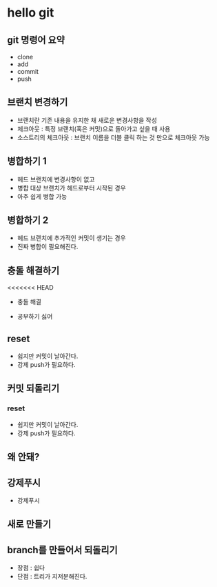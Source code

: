 # hello git

## git 명령어 요약

- clone
- add
- commit
- push

## 브랜치 변경하기

- 브랜치란 기존 내용을 유지한 채 새로운 변경사항을 작성
- 체크아웃 : 특정 브랜치(혹은 커밋)으로 돌아가고 싶을 때 사용
- 소스트리의 체크아웃 : 브랜치 이름을 더블 클릭 하는 것 만으로 체크아웃 가능

## 병합하기 1

- 헤드 브랜치에 변경사항이 없고
- 병합 대상 브랜치가 헤드로부터 시작된 경우
- 아주 쉽게 병합 가능

## 병합하기 2

- 헤드 브랜치에 추가적인 커밋이 생기는 경우
- 진짜 병합이 필요해진다.

## 충돌 해결하기
<<<<<<< HEAD

- 충돌 해결

- 공부하기 싫어

## reset

- 쉽지만 커밋이 날아간다.
- 강제 push가 필요하다.


## 커밋 되돌리기

### reset
- 쉽지만 커밋이 날아간다.
- 강제 push가 필요하다.

## 왜 안돼?

## 강제푸시
- 강제푸시

## 새로 만들기

## branch를 만들어서 되돌리기

- 장점 : 쉽다
- 단점 : 트리가 지저분해진다.
